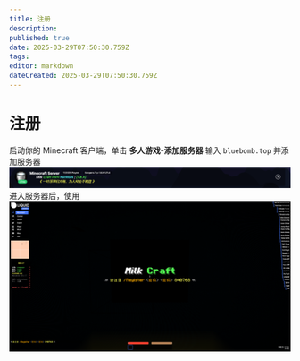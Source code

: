 ```yaml
---
title: 注册
description: 
published: true
date: 2025-03-29T07:50:30.759Z
tags: 
editor: markdown
dateCreated: 2025-03-29T07:50:30.759Z
---
```


# 注册
启动你的 Minecraft 客户端，单击 **多人游戏**-**添加服务器**
输入 `bluebomb.top` 并添加服务器
![hvh_multi.png](/hvh_multi.png)
进入服务器后，使用 
![hvh_reg.png](/hvh_reg.png)